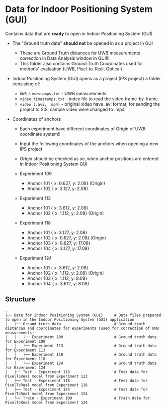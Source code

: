 # Data for Indoor Positioning System (GUI)

Contains data that are **ready** to open in Indoor Positioning System (GUI)
- The "Ground truth data" **should not** be opened in as a project in GUI
    - These are Ground Truth distances for UWB measurements correction in Data Analysis window in GUI!!!
    - This folder also contains Ground Truth Coordinates used for methods' evaluation (UWB, Pixel-to-Real, Optical)

- Indoor Positioning System (GUI) opens as a project (IPS project) a folder consisting of:
    - `UWB_timestamps.txt` - UWB measurements.
    - `video_timestamps.txt` - index file to read the video frame-by-frame.
    - `video (.avi, .mp4)` - original video have .avi format; for sending the project to SIS, sample video were changed to .mp4

- Coordinates of anchors
    - Each experiment have different coordinates of Origin of UWB coordinate system!!
    - Input the following coordinates of the anchors when opening a new IPS project
    - Origin should be checked as so, when anchor positions are entered in Indoor Positioning System GUI 
    - Experiment 109
        - Anchor 101 { x: 0.627, y: 2.08} (Origin)
        - Anchor 102 { x: 3.127, y: 2.08}

    - Experiment 113
        - Anchor 101 { x: 3.612, y: 2.08}
        - Anchor 102 { x: 1.112, y: 2.08} (Origin)

    - Experiment 118
        - Anchor 101 { x: 3.127, y: 2.08}
        - Anchor 102 { x: 0.627, y: 2.08} (Origin)
        - Anchor 103 { x: 0.627, y: 17.08}
        - Anchor 104 { x: 3.127, y: 17.08}

    - Experiment 124
        - Anchor 101 { x: 3.612, y: 2.08}
        - Anchor 102 { x: 1.112, y: 2.08} (Origin)
        - Anchor 103 { x: 1.112, y: 8.08}
        - Anchor 104 { x: 3.612, y: 8.08}
        
## Structure
```
.
├── Data for Indoor Positioning System (GUI)     # Data files prepared to open in the Indoor Positioning System (GUI) application
│   ├── Ground truth data                        # Ground truth distances and coordinates for experiments (used for correction of UWB measurements)
│   │   ├── Experiment 109                       # Ground truth data for Experiment 109
│   │   ├── Experiment 113                       # Ground truth data for Experiment 113
│   │   ├── Experiment 118                       # Ground truth data for Experiment 118
│   │   └── Experiment 124                       # Ground truth data for Experiment 124
│   ├── Test - Experiment 113                    # Test data for PixelToReal model from Experiment 113
│   ├── Test - Experiment 118                    # Test data for PixelToReal model from Experiment 118
│   ├── Test - Experiment 124                    # Test data for PixelToReal model from Experiment 124
│   └── Train - Experiment 109                   # Train data for PixelToReal model from Experiment 124
```